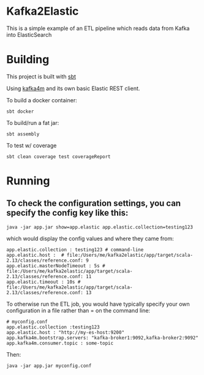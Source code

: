 # Kafka2Elastic

This is a simple example of an ETL pipeline which reads data from Kafka into ElasticSearch

# Building

This project is built with [sbt](https://www.scala-sbt.org/)

Using [kafka4m](https://github.com/aaronp/kafka4m) and its own basic Elastic REST client. 

To build a docker container:
```
sbt docker
```

To build/run a fat jar:
```
sbt assembly
```

To test w/ coverage
```
sbt clean coverage test coverageReport 
```

# Running

## To check the configuration settings, you can specify the config key like this:
```
java -jar app.jar show=app.elastic app.elastic.collection=testing123
```

which would display the config values and where they came from:
```
app.elastic.collection : testing123 # command-line
app.elastic.host :  # file:/Users/me/kafka2elastic/app/target/scala-2.13/classes/reference.conf: 9
app.elastic.masterNodeTimeout : 5s # file:/Users/me/kafka2elastic/app/target/scala-2.13/classes/reference.conf: 11
app.elastic.timeout : 10s # file:/Users/me/kafka2elastic/app/target/scala-2.13/classes/reference.conf: 13
```

To otherwise run the ETL job, you would have typically specify your own configuration in a file rather 
than <key>=<value> on the command line:

```
# myconfig.conf
app.elastic.collection :testing123
app.elastic.host : "http://my-es-host:9200"
app.kafka4m.bootstrap.servers: "kafka-broker1:9092,kafka-broker2:9092"
app.kafka4m.consumer.topic : some-topic
```
Then:
```
java -jar app.jar myconfig.conf
```



